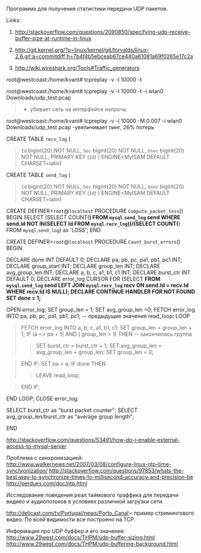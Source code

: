 Программа для получения статистики передачи UDP пакетов.

Links:

1. http://stackoverflow.com/questions/2090850/specifying-udp-receive-buffer-size-at-runtime-in-linux

2. http://git.kernel.org/?p=linux/kernel/git/torvalds/linux-2.6.git;a=commitdiff;h=7b4f4b5ebceab67ce440a61081a69f0265e17c2a

3. http://wiki.wireshark.org/Tools#Traffic_generators


root@westcoast:/home/kvant# tcpreplay -v -l 10000 -t

root@westcoast:/home/kvant# tcpreplay -v -l 10000 -t -i wlan0 Downloads/udp\_test.pcap
> - убивает сеть на интерфейсе напрочь

root@westcoast:/home/kvant# tcpreplay -v -l 10000 -M 0.007 -i wlan0 Downloads/udp\_test.pcap
-увеличивает пинг, 26% потерь


CREATE TABLE `recv_log` (
> `Id` bigint(20) NOT NULL,
> `Sec` bigint(20) NOT NULL,
> `Usec` bigint(20) NOT NULL,
> PRIMARY KEY (`Id`)
) ENGINE=MyISAM DEFAULT CHARSET=latin1

CREATE TABLE `send_log` (
> `Id` bigint(20) NOT NULL,
> `Sec` bigint(20) NOT NULL,
> `Usec` bigint(20) NOT NULL,
> PRIMARY KEY (`Id`)
) ENGINE=MyISAM DEFAULT CHARSET=latin1

CREATE DEFINER=`root`@`localhost` PROCEDURE `Compute_packet_loss`()
BEGIN
SELECT (SELECT COUNT(**) FROM `mysql`.`send_log` send
WHERE send.Id NOT IN(SELECT Id FROM `mysql`.`recv_log`))/(SELECT COUNT(**)
FROM `mysql`.`send_log`) as 'LOSS';
END

CREATE DEFINER=`root`@`localhost` PROCEDURE `Count_burst_errors`()
BEGIN

DECLARE done INT DEFAULT 0;
DECLARE pa, pb, pc, pa1, pb1, pc1 INT;
DECLARE group\_start INT;
DECLARE group\_len INT;
DECLARE avg\_group\_len INT;
DECLARE a, b, c, a1, b1, c1 INT;
DECLARE burst\_ctr INT DEFAULT 0;
DECLARE error\_log CURSOR FOR (SELECT **FROM `mysql`.`send_log` send
LEFT JOIN `mysql`.`recv_log` recv ON send.Id = recv.Id
WHERE recv.Id IS NULL);
DECLARE CONTINUE HANDLER FOR NOT FOUND SET done = 1;**


OPEN error\_log;
SET group\_len = 1;
SET avg\_group\_len =0;
FETCH error\_log INTO pa, pb, pc, pa1, pb1, pc1; -- предыдущие значения
read\_loop: LOOP
> FETCH error\_log INTO a, b, c, a1, b1, c1;
> SET group\_len = group\_len + 1;
> IF (a <> pa + 1) AND ( group\_len > 1) THEN -- закончилась группа
> > SET burst\_ctr = burst\_ctr + 1;
> > SET avg\_group\_len = avg\_group\_len + group\_len;
> > SET group\_len = 0;

> END IF;
> SET pa = a;
> IF done THEN
> > LEAVE read\_loop;

> END IF;

END LOOP;
CLOSE error\_log;

SELECT burst\_ctr as "burst packet counter";
SELECT avg\_group\_len/burst\_ctr as "average group length";

END


http://stackoverflow.com/questions/53491/how-do-i-enable-external-access-to-mysql-server


Проблема с синхронизацией:
http://www.walkernews.net/2007/03/08/configure-linux-ntp-time-synchronization/
http://stackoverflow.com/questions/97853/whats-the-best-way-to-synchronize-times-to-millisecond-accuracy-and-precision-be
http://perdues.com/doc/ntp.html


Исследование поведения реал таймового траффика для передачи видиео и аудиопотоков в условиях различной загрузки сети.

http://delicast.com/tv/Portugal/news/Porto_Canal - пример стримингового видео. По всей видимости все построено на TCP.

Информация про UDP буффер и его значение:
http://www.29west.com/docs/THPM/udp-buffer-sizing.html
http://www.29west.com/docs/THPM/udp-buffering-background.html